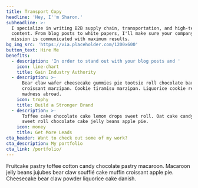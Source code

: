 ```yaml
---
title: Transport Copy
headline: 'Hey, I''m Sharon.'
subheadline: >-
  I specialize in writing B2B supply chain, transportation, and high-tech
  content. From blog posts to white papers, I'll make sure your company's
  mission is communicated with maximum results. 
bg_img_src: 'https://via.placeholder.com/1200x600'
button_text: Hire Me
benefits:
  - description: 'In order to stand out with your blog posts and '
    icon: line-chart
    title: Gain Industry Authority
  - description: >-
      Bear claw wafer cheesecake gummies pie tootsie roll chocolate bar. Tart
      croissant marzipan. Cookie tiramisu marzipan. Liquorice cookie reefer
      madness abroad.
    icon: trophy
    title: Build a Stronger Brand
  - description: >-
      Toffee cake chocolate cake lemon drops sweet roll. Oat cake candy canes
      sweet roll chocolate cake jelly beans apple pie.
    icon: money
    title: Get More Leads
cta_header: Want to check out some of my work?
cta_description: My portfolio
cta_link: /portfolio/
---
```


Fruitcake pastry toffee cotton candy chocolate pastry macaroon. Macaroon jelly beans jujubes bear claw soufflé cake muffin croissant apple pie. Cheesecake bear claw powder liquorice cake danish.
